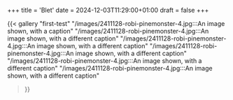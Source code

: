 +++
title = 'Blet'
date = 2024-12-03T11:29:00+01:00
draft = false
+++

{{< gallery "first-test"
"/images/2411128-robi-pinemonster-4.jpg:::An image shown, with a caption" 
"/images/2411128-robi-pinemonster-4.jpg:::An image shown, with a different caption"
"/images/2411128-robi-pinemonster-4.jpg:::An image shown, with a different caption"
"/images/2411128-robi-pinemonster-4.jpg:::An image shown, with a different caption"
"/images/2411128-robi-pinemonster-4.jpg:::An image shown, with a different caption"
"/images/2411128-robi-pinemonster-4.jpg:::An image shown, with a different caption" 
>}}